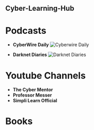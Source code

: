 ## Cyber-Learning-Hub

# Podcasts #  
- **CyberWire Daily**
![Cyberwire Daily](https://github.com/user-attachments/assets/03703c42-1892-43e8-8014-c88a4234a967)

- **Darknet Diaries**
![Darknet Diaries](https://github.com/user-attachments/assets/d8729320-9922-4b96-b568-e6c829fc6c0a)

# Youtube Channels #
- **The Cyber Mentor** 
- **Professor Messer**
- **Simpli Learn Official**

# Books #

